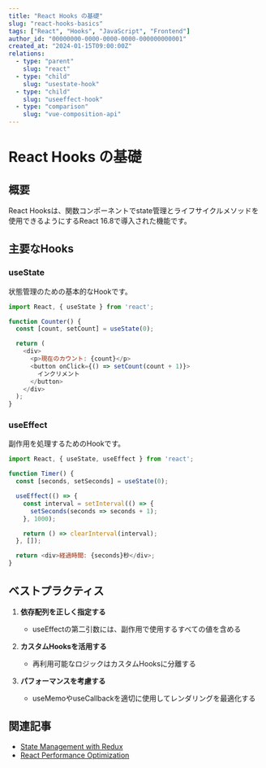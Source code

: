 ```yaml
---
title: "React Hooks の基礎"
slug: "react-hooks-basics"
tags: ["React", "Hooks", "JavaScript", "Frontend"]
author_id: "00000000-0000-0000-0000-000000000001"
created_at: "2024-01-15T09:00:00Z"
relations:
  - type: "parent"
    slug: "react"
  - type: "child"
    slug: "usestate-hook"
  - type: "child"
    slug: "useeffect-hook"
  - type: "comparison"
    slug: "vue-composition-api"
---
```


# React Hooks の基礎

## 概要

React Hooksは、関数コンポーネントでstate管理とライフサイクルメソッドを使用できるようにするReact 16.8で導入された機能です。

## 主要なHooks

### useState

状態管理のための基本的なHookです。

```javascript
import React, { useState } from 'react';

function Counter() {
  const [count, setCount] = useState(0);

  return (
    <div>
      <p>現在のカウント: {count}</p>
      <button onClick={() => setCount(count + 1)}>
        インクリメント
      </button>
    </div>
  );
}
```

### useEffect

副作用を処理するためのHookです。

```javascript
import React, { useState, useEffect } from 'react';

function Timer() {
  const [seconds, setSeconds] = useState(0);

  useEffect(() => {
    const interval = setInterval(() => {
      setSeconds(seconds => seconds + 1);
    }, 1000);

    return () => clearInterval(interval);
  }, []);

  return <div>経過時間: {seconds}秒</div>;
}
```

## ベストプラクティス

1. **依存配列を正しく指定する**
   - useEffectの第二引数には、副作用で使用するすべての値を含める

2. **カスタムHooksを活用する**
   - 再利用可能なロジックはカスタムHooksに分離する

3. **パフォーマンスを考慮する**
   - useMemoやuseCallbackを適切に使用してレンダリングを最適化する

## 関連記事

- [State Management with Redux](./state-management-redux.md)
- [React Performance Optimization](./react-performance.md)